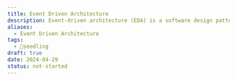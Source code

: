 ```yaml
---
title: Event Driven Architecture
description: Event-driven architecture (EDA) is a software design pattern where the production, detection, consumption, and reaction to events are central to the architecture. It enables loosely coupled systems by allowing components to communicate asynchronously through the exchange of events, facilitating scalability, resilience, and responsiveness in distributed systems.
aliases:
  - Event Driven Architecture
tags:
  - 🌱seedling
draft: true
date: 2024-04-29
status: not-started
---
```

